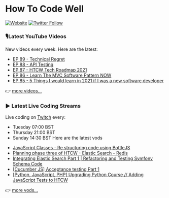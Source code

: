 # How To Code Well

[![Website](https://img.shields.io/twitch/status/howtocodewell?color=pink&label=LIVE%20CODING%20ON%20TWITCH&logoColor=%3D&style=for-the-badge)](https://howtocodewell.net/live)
[![Twitter Follow](https://img.shields.io/twitter/follow/howtocodewell?color=pink&logo=twitter&style=for-the-badge)](https://twitter.com/intent/follow?original_referer=https%3A%2F%2Fgithub.com%2Fhowtocodewell&screen_name=howtocodewell)


### 🎙️Latest YouTube Videos
New videos every week.  Here are the latest:
<!-- YOUTUBE-HTCW:START -->
- [EP 89 - Technical Regret](https://www.youtube.com/watch?v=zEKfHZidNR4)
- [EP 88 - API Testing](https://www.youtube.com/watch?v=VSaIhzu13p0)
- [EP 87 - HTCW Tech Roadmap 2021](https://www.youtube.com/watch?v=fDbLHT9zs9w)
- [EP 86 - Learn The MVC Software Pattern NOW](https://www.youtube.com/watch?v=AWorc7oHkrY)
- [EP 85 - 5 Things I would learn in 2021 if I was a new software developer](https://www.youtube.com/watch?v=AaW71VYzPSg)
<!-- YOUTUBE-HTCW:END -->

👉 [more videos...](https://youtube.com/howtocodewell)

### ▶️ Latest Live Coding Streams
Live coding on [Twitch](https://howtocodewell.net/live) every:
- Tuesday 07:00 BST
- Thursday 21:00 BST
- Sunday 14:30 BST
Here are the latest vods

<!-- YOUTUBE-HTCW-LIVE:START -->
- [JavaScript Classes - Re structuring code using BottleJS](https://www.youtube.com/watch?v=H-mLVbVaGvE)
- [Planning phase three of HTCW - Elastic Search - Redis](https://www.youtube.com/watch?v=S-X1uZ6YmQg)
- [Integrating Elastic Search Part 1 | Refactoring and Testing Symfony Schema Code](https://www.youtube.com/watch?v=kNLDtJcMN4w)
- [[Cucumber JS] Acceptance testing Part 1](https://www.youtube.com/watch?v=91gPLe7ftRE)
- [[Python, JavaScript, PHP] Upgrading Python Course // Adding JavaScript Tests to HTCW](https://www.youtube.com/watch?v=ZbWDBxMpkI8)
<!-- YOUTUBE-HTCW-LIVE:END -->

👉 [more vods...](https://youtube.com/howtocodewelllive)